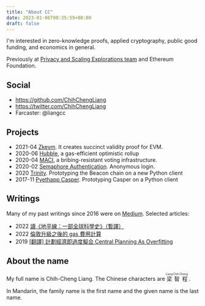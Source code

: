 ```yaml
---
title: "About CC"
date: 2023-01-06T00:35:59+08:00
draft: false
---
```



I'm interested in zero-knowledge proofs, applied cryptography, public good funding, and economics in general.

Previously at [Privacy and Scaling Explorations team](https://pse.dev/) and Ethereum Foundation.

## Social

- https://github.com/ChihChengLiang
- https://twitter.com/ChihChengLiang
- Farcaster: @liangcc

## Projects

- 2021-04 [Zkevm](https://github.com/privacy-scaling-explorations/zkevm-circuits). It creates succinct validity proof for EVM.
- 2020-06 [Hubble](https://github.com/thehubbleproject/hubble-contracts/), a gas-efficient optimistic rollup
- 2020-04 [MACI](https://github.com/privacy-scaling-explorations/maci/), a bribing-resistant voting infrastructure.
- 2020-02 [Semaphore Authentication](https://github.com/ChihChengLiang/semaphore_auth). Anonymous login.
- 2020 [Trinity](https://github.com/ethereum/trinity). Prototyping the Beacon chain on a new Python client
- 2017-11 [Pyethapp Casper](https://github.com/karlfloersch/pyethereum). Prototyping Casper on a Python client

## Writings

Many of my past writings since 2016 were on [Medium](https://medium.com/@chihchengliang). Selected articles:

- 2022 [讀《地平線：一部全球科學史》（暫譯）](https://medium.com/@chihchengliang/horizons-book-7465e3e43ee3)
- 2022 [倫敦升級之後的 gas 費用計算](https://medium.com/taipei-ethereum-meetup/eip-1559-tx-fee-232576cc11dc)
- 2019 [[翻譯] 計劃經濟即過度擬合 Central Planning As Overfitting](https://medium.com/@chihchengliang/%E8%A8%88%E5%8A%83%E7%B6%93%E6%BF%9F%E5%8D%B3%E9%81%8E%E5%BA%A6%E6%93%AC%E5%90%88-34644d42938e)

## About the name

My full name is Chih-Cheng Liang. The Chinese characters are <ruby>
  梁 <rp>(</rp><rt>Liang</rt><rp>)</rp> 智 <rp>(</rp><rt>Chih</rt><rp>)</rp> 程 <rp>(</rp><rt>Cheng</rt><rp>)</rp>
</ruby>.

In Mandarin, the family name is the first name and the given name is the last name.
